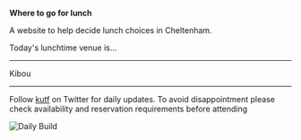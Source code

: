 __Where to go for lunch__

A website to help decide lunch choices in Cheltenham.

Today's lunchtime venue is...

---

<!-- lunch_item starts -->
Kibou
<!-- lunch_item ends -->

---

Follow [kutf](https://twitter.com/kutf) on Twitter for daily updates. To avoid disappointment please check availability and reservation requirements before attending

![Daily Build](https://github.com/MatBenfield/lunch.thechels.uk/workflows/Daily%20Build/badge.svg)
